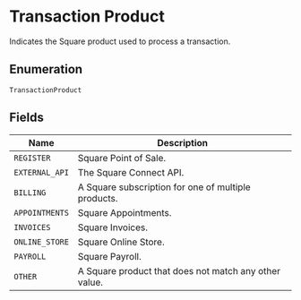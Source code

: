 
# Transaction Product

Indicates the Square product used to process a transaction.

## Enumeration

`TransactionProduct`

## Fields

| Name | Description |
|  --- | --- |
| `REGISTER` | Square Point of Sale. |
| `EXTERNAL_API` | The Square Connect API. |
| `BILLING` | A Square subscription for one of multiple products. |
| `APPOINTMENTS` | Square Appointments. |
| `INVOICES` | Square Invoices. |
| `ONLINE_STORE` | Square Online Store. |
| `PAYROLL` | Square Payroll. |
| `OTHER` | A Square product that does not match any other value. |

